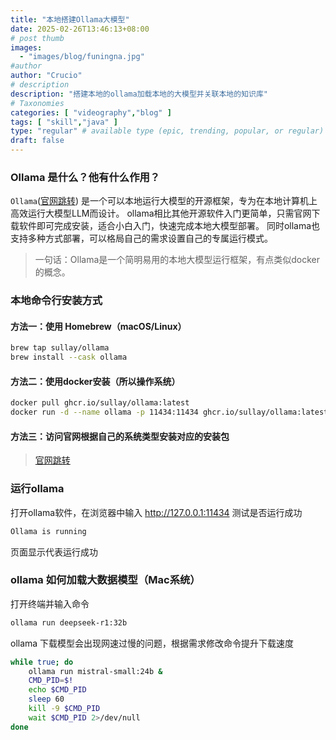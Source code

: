 ```yaml
---
title: "本地搭建Ollama大模型"
date: 2025-02-26T13:46:13+08:00
# post thumb
images:
  - "images/blog/funingna.jpg"
#author
author: "Crucio"
# description
description: "搭建本地的ollama加载本地的大模型并关联本地的知识库"
# Taxonomies
categories: [ "videography","blog" ]
tags: [ "skill","java" ]
type: "regular" # available type (epic, trending, popular, or regular)
draft: false
---
```


### Ollama 是什么？他有什么作用？
`Ollama`([官网跳转](https://ollama.com/)) 是一个可以本地运行大模型的开源框架，专为在本地计算机上高效运行大模型LLM而设计。
ollama相比其他开源软件入门更简单，只需官网下载软件即可完成安装，适合小白入门，快速完成本地大模型部署。
同时ollama也支持多种方式部署，可以格局自己的需求设置自己的专属运行模式。
>一句话：Ollama是一个简明易用的本地大模型运行框架，有点类似docker的概念。


### 本地命令行安装方式
#### 方法一：使用 Homebrew（macOS/Linux）
```bash
brew tap sullay/ollama
brew install --cask ollama
```
#### 方法二：使用docker安装（所以操作系统）
```bash
docker pull ghcr.io/sullay/ollama:latest
docker run -d --name ollama -p 11434:11434 ghcr.io/sullay/ollama:latest
```
#### 方法三：访问官网根据自己的系统类型安装对应的安装包
> [官网跳转](https://ollama.com/)

### 运行ollama
打开ollama软件，在浏览器中输入 http://127.0.0.1:11434 测试是否运行成功
```html
Ollama is running
```
页面显示代表运行成功

### ollama 如何加载大数据模型（Mac系统）
打开终端并输入命令
```bash
ollama run deepseek-r1:32b
```
ollama 下载模型会出现网速过慢的问题，根据需求修改命令提升下载速度
```bash
while true; do
    ollama run mistral-small:24b &
    CMD_PID=$!
    echo $CMD_PID
    sleep 60
    kill -9 $CMD_PID
    wait $CMD_PID 2>/dev/null
done
```


